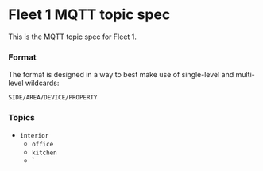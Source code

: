 # Fleet 1 MQTT topic spec
This is the MQTT topic spec for Fleet 1.

### Format
The format is designed in a way to best make use of single-level and multi-level wildcards:
```
SIDE/AREA/DEVICE/PROPERTY
```

### Topics
- `interior`
  - `office`
  - `kitchen`
  - `
